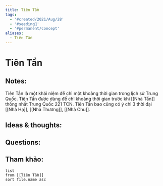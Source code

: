 ```yaml
---
title: Tiên Tần
tags:
  - '#created/2021/Aug/28'
  - '#seeding🌱'
  - '#permanent/concept'
aliases:
  - Tiên Tần
---
```

# Tiên Tần

## Notes:
Tiên Tần là một khái niệm để chỉ một khoảng thời gian trong lịch sử Trung Quốc. Tiên Tần được dùng để chỉ khoảng thời gian trước khi [[Nhà Tần]] thống nhất Trung Quốc 221 TCN. 
Tiên Tần bao cũng có ý chỉ 3 thời đại [[Nhà Hạ]], [[Nhà Thương]], [[Nhà Chu]].

## Ideas & thoughts:

## Questions:


## Tham khảo:
```dataview
list
from [[Tiên Tần]]
sort file.name asc
```